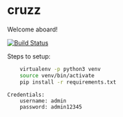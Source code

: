 # cruzz
Welcome aboard!

[![Build Status](https://travis-ci.com/mohitkyadav/cruzz.svg?token=pLJkWav1wbnbGfoLfZtG&branch=master)](https://travis-ci.com/mohitkyadav/cruzz)


Steps to setup:

```bash
    virtualenv -p python3 venv
    source venv/bin/activate
    pip install -r requirements.txt
```



```
Credentials:
    username: admin
    password: admin12345
```
